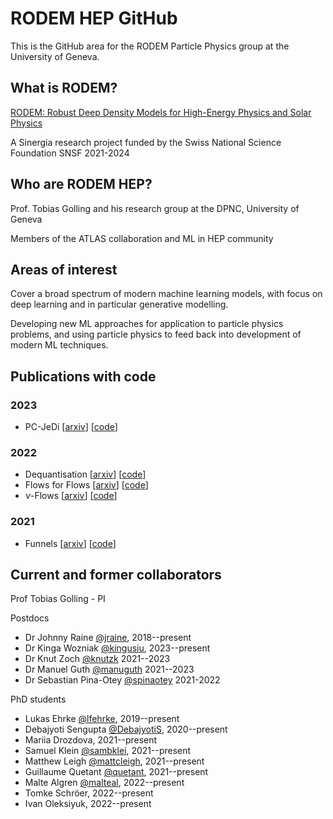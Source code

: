 # RODEM HEP GitHub

This is the GitHub area for the RODEM Particle Physics group at the University of Geneva.

## What is RODEM?

[RODEM: Robust Deep Density Models for High-Energy Physics and Solar Physics](https://rodem.ch/)

A Sinergia research project funded by the Swiss National Science Foundation SNSF 2021-2024

## Who are RODEM HEP?

Prof. Tobias Golling and his research group at the DPNC, University of Geneva

Members of the ATLAS collaboration and ML in HEP community

## Areas of interest

Cover a broad spectrum of modern machine learning models, with focus on deep learning and in particular generative modelling.

Developing new ML approaches for application to particle physics problems, and using particle physics to feed back into development of modern ML techniques.

## Publications with code

### 2023

- PC-JeDi [[arxiv](https://arxiv.org/abs/2303.05376)] [[code](https://github.com/rodem-hep/PC-JeDi)]

### 2022

- Dequantisation [[arxiv](https://arxiv.org/abs/2211.02486)] [[code](https://github.com/rodem-hep/dequantile)]
- Flows for Flows [[arxiv](https://arxiv.org/abs/2211.02487)] [[code](https://github.com/rodem-hep/flows4flows)]
- $\nu$-Flows [[arxiv](https://arxiv.org/abs/2207.00664)] [[code](https://github.com/rodem-hep/neutrino_flows)]

### 2021

- Funnels [[arxiv](https://arxiv.org/abs/2112.08069)] [[code](https://github.com/rodem-hep/funnels_repo)]

## Current and former collaborators

Prof Tobias Golling - PI

Postdocs

- Dr Johnny Raine [@jraine](https://github.com/jraine), 2018--present
- Dr Kinga Wozniak [@kingusiu](https://github.com/kingusiu), 2023--present
- Dr Knut Zoch [@knutzk](https://github.com/knutzk) 2021--2023
- Dr Manuel Guth [@manuguth](https://github.com/manuguth) 2021--2023
- Dr Sebastian Pina-Otey [@spinaotey](https://github.com/spinaotey) 2021-2022

PhD students

- Lukas Ehrke [@lfehrke](https://github.com/lfehrke), 2019--present
- Debajyoti Sengupta [@DebajyotiS](https://github.com/DebajyotiS), 2020--present
- Mariia Drozdova, 2021--present
- Samuel Klein [@sambklei](https://github.com/sambklei), 2021--present
- Matthew Leigh [@mattcleigh](https://github.com/mattcleigh), 2021--present
- Guillaume Quetant [@quetant](https://github.com/quetant), 2021--present
- Malte Algren [@malteal](https://github.com/malteal), 2022--present
- Tomke Schröer, 2022--present
- Ivan Oleksiyuk, 2022--present
